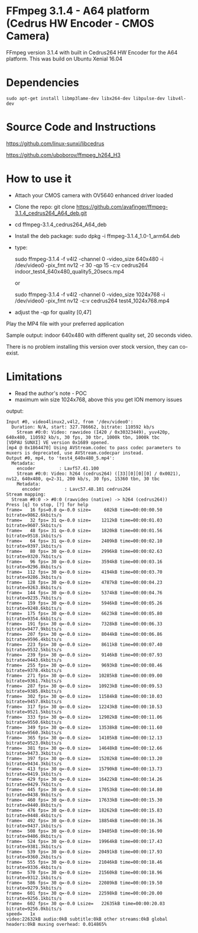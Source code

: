 # FFmpeg 3.1.4 - A64 platform (Cedrus HW Encoder - CMOS Camera)

FFmpeg version 3.1.4 with built in Cedrus264 HW Encoder for the A64 platform.
This was build on Ubuntu Xenial 16.04


Dependencies
============

	sudo apt-get install libmp3lame-dev libx264-dev libpulse-dev libv4l-dev


Source Code and Instructions
============================

https://github.com/linux-sunxi/libcedrus

https://github.com/uboborov/ffmpeg_h264_H3


How to use it
=============

- Attach your CMOS camera with OV5640 enhanced driver loaded
- Clone the repo: git clone https://github.com/avafinger/ffmpeg-3.1.4_cedrus264_A64_deb.git
- cd ffmpeg-3.1.4_cedrus264_A64_deb
- Install the deb package: sudo dpkg -i ffmpeg-3.1.4_1.0-1_arm64.deb
- type: 

	sudo ffmpeg-3.1.4 -f v4l2 -channel 0 -video_size 640x480 -i /dev/video0 -pix_fmt nv12 -r 30 -qp 15 -c:v cedrus264 indoor_test4_640x480_quality5_20secs.mp4

	or

	sudo ffmpeg-3.1.4 -f v4l2 -channel 0 -video_size 1024x768 -i /dev/video0 -pix_fmt nv12 -c:v cedrus264 test4_1024x768.mp4

- adjust the -qp for quality [0,47]

Play the MP4 file with your preferred application

Sample output: indoor 640x480 with different quality set, 20 seconds video.

There is no problem installing this version over stock version, they can co-exist.

Limitations
===========
 * Read the author's note - POC
 * maximum win size 1024x768, above this you get ION memory issues

output:

	Input #0, video4linux2,v4l2, from '/dev/video0':
	  Duration: N/A, start: 327.786662, bitrate: 110592 kb/s
	    Stream #0:0: Video: rawvideo (I420 / 0x30323449), yuv420p, 640x480, 110592 kb/s, 30 fps, 30 tbr, 1000k tbn, 1000k tbc
	[VDPAU SUNXI] VE version 0x1689 opened.
	[mp4 @ 0x1864470] Using AVStream.codec to pass codec parameters to muxers is deprecated, use AVStream.codecpar instead.
	Output #0, mp4, to 'test4_640x480_5.mp4':
	  Metadata:
	    encoder         : Lavf57.41.100
	    Stream #0:0: Video: h264 (cedrus264) ([33][0][0][0] / 0x0021), nv12, 640x480, q=2-31, 200 kb/s, 30 fps, 15360 tbn, 30 tbc
	    Metadata:
	      encoder         : Lavc57.48.101 cedrus264
	Stream mapping:
	  Stream #0:0 -> #0:0 (rawvideo (native) -> h264 (cedrus264))
	Press [q] to stop, [?] for help
	frame=   16 fps=0.0 q=-0.0 size=     602kB time=00:00:00.50 bitrate=9862.6kbits/s
	frame=   32 fps= 31 q=-0.0 size=    1212kB time=00:00:01.03 bitrate=9607.5kbits/s
	frame=   48 fps= 31 q=-0.0 size=    1820kB time=00:00:01.56 bitrate=9518.1kbits/s
	frame=   64 fps= 31 q=-0.0 size=    2409kB time=00:00:02.10 bitrate=9397.1kbits/s
	frame=   80 fps= 30 q=-0.0 size=    2996kB time=00:00:02.63 bitrate=9320.7kbits/s
	frame=   96 fps= 30 q=-0.0 size=    3594kB time=00:00:03.16 bitrate=9296.8kbits/s
	frame=  112 fps= 30 q=-0.0 size=    4194kB time=00:00:03.70 bitrate=9286.3kbits/s
	frame=  128 fps= 30 q=-0.0 size=    4787kB time=00:00:04.23 bitrate=9263.8kbits/s
	frame=  144 fps= 30 q=-0.0 size=    5374kB time=00:00:04.76 bitrate=9235.7kbits/s
	frame=  159 fps= 30 q=-0.0 size=    5946kB time=00:00:05.26 bitrate=9248.6kbits/s
	frame=  175 fps= 30 q=-0.0 size=    6623kB time=00:00:05.80 bitrate=9354.6kbits/s
	frame=  191 fps= 30 q=-0.0 size=    7328kB time=00:00:06.33 bitrate=9477.9kbits/s
	frame=  207 fps= 30 q=-0.0 size=    8044kB time=00:00:06.86 bitrate=9596.4kbits/s
	frame=  223 fps= 30 q=-0.0 size=    8611kB time=00:00:07.40 bitrate=9532.5kbits/s
	frame=  239 fps= 30 q=-0.0 size=    9146kB time=00:00:07.93 bitrate=9443.6kbits/s
	frame=  255 fps= 30 q=-0.0 size=    9693kB time=00:00:08.46 bitrate=9378.4kbits/s
	frame=  271 fps= 30 q=-0.0 size=   10285kB time=00:00:09.00 bitrate=9361.7kbits/s
	frame=  287 fps= 30 q=-0.0 size=   10923kB time=00:00:09.53 bitrate=9385.8kbits/s
	frame=  302 fps= 30 q=-0.0 size=   11584kB time=00:00:10.03 bitrate=9457.8kbits/s
	frame=  317 fps= 30 q=-0.0 size=   12243kB time=00:00:10.53 bitrate=9521.5kbits/s
	frame=  333 fps= 30 q=-0.0 size=   12902kB time=00:00:11.06 bitrate=9550.6kbits/s
	frame=  349 fps= 30 q=-0.0 size=   13538kB time=00:00:11.60 bitrate=9560.3kbits/s
	frame=  365 fps= 30 q=-0.0 size=   14105kB time=00:00:12.13 bitrate=9523.0kbits/s
	frame=  381 fps= 30 q=-0.0 size=   14648kB time=00:00:12.66 bitrate=9473.3kbits/s
	frame=  397 fps= 30 q=-0.0 size=   15202kB time=00:00:13.20 bitrate=9434.3kbits/s
	frame=  413 fps= 30 q=-0.0 size=   15790kB time=00:00:13.73 bitrate=9419.1kbits/s
	frame=  429 fps= 30 q=-0.0 size=   16422kB time=00:00:14.26 bitrate=9429.7kbits/s
	frame=  445 fps= 30 q=-0.0 size=   17053kB time=00:00:14.80 bitrate=9438.9kbits/s
	frame=  460 fps= 30 q=-0.0 size=   17633kB time=00:00:15.30 bitrate=9440.8kbits/s
	frame=  476 fps= 30 q=-0.0 size=   18262kB time=00:00:15.83 bitrate=9448.4kbits/s
	frame=  492 fps= 30 q=-0.0 size=   18854kB time=00:00:16.36 bitrate=9437.1kbits/s
	frame=  508 fps= 30 q=-0.0 size=   19405kB time=00:00:16.90 bitrate=9406.0kbits/s
	frame=  524 fps= 30 q=-0.0 size=   19964kB time=00:00:17.43 bitrate=9381.3kbits/s
	frame=  539 fps= 30 q=-0.0 size=   20491kB time=00:00:17.93 bitrate=9360.2kbits/s
	frame=  555 fps= 30 q=-0.0 size=   21046kB time=00:00:18.46 bitrate=9336.4kbits/s
	frame=  570 fps= 30 q=-0.0 size=   21560kB time=00:00:18.96 bitrate=9312.1kbits/s
	frame=  586 fps= 30 q=-0.0 size=   22089kB time=00:00:19.50 bitrate=9279.5kbits/s
	frame=  601 fps= 30 q=-0.0 size=   22598kB time=00:00:20.00 bitrate=9256.1kbits/s
	frame=  602 fps= 30 q=-0.0 Lsize=   22635kB time=00:00:20.03 bitrate=9256.0kbits/s
	speed=   1x    
	video:22632kB audio:0kB subtitle:0kB other streams:0kB global headers:0kB muxing overhead: 0.014865%
